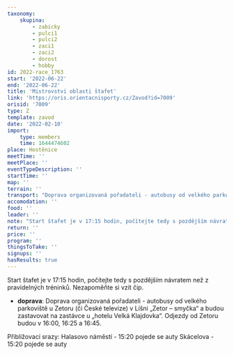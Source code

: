 ```yaml
---
taxonomy:
    skupina:
        - zabicky
        - pulci1
        - pulci2
        - zaci1
        - zaci2
        - dorost
        - hobby
id: 2022-race_1763
start: '2022-06-22'
end: '2022-06-22'
title: 'Mistrovství oblasti štafet'
link: 'https://oris.orientacnisporty.cz/Zavod?id=7009'
orisid: '7009'
type: Z
template: zavod
date: '2022-02-10'
import:
    type: members
    time: 1644474602
place: Hostěnice
meetTime: ''
meetPlace: ''
eventTypeDescription: ''
startTime: ''
map: ''
terrain: ''
transport: "Doprava organizovaná pořadateli - autobusy od velkého parkoviště u Zetoru (či České televize) v Líšni „Zetor – smyčka“ a budou zastavovat na zastávce u „hotelu Velká Klajdovka“. Odjezdy od Zetoru budou v 16:00, 16:25 a 16:45. \r\n\r\nPřibližovací srazy:\r\nHalasovo náměstí - 15:20 pojede se auty\r\nSkácelova - 15:20 pojede se auty"
accomodation: ''
food: ''
leader: ''
note: "Start štafet je v 17:15 hodin, počítejte tedy s pozdějším návratem než z pravidelných tréninků.\r\nNezapoměňte si vzít čip."
return: ''
price: ''
program: ''
thingsToTake: ''
signups: ''
hasResults: true
---
```


Start štafet je v 17:15 hodin, počítejte tedy s pozdějším návratem než z pravidelných tréninků.
Nezapoměňte si vzít čip.
* **doprava**: Doprava organizovaná pořadateli - autobusy od velkého parkoviště u Zetoru (či České televize) v Líšni „Zetor – smyčka“ a budou zastavovat na zastávce u „hotelu Velká Klajdovka“. Odjezdy od Zetoru budou v 16:00, 16:25 a 16:45. 

Přibližovací srazy:
Halasovo náměstí - 15:20 pojede se auty
Skácelova - 15:20 pojede se auty
